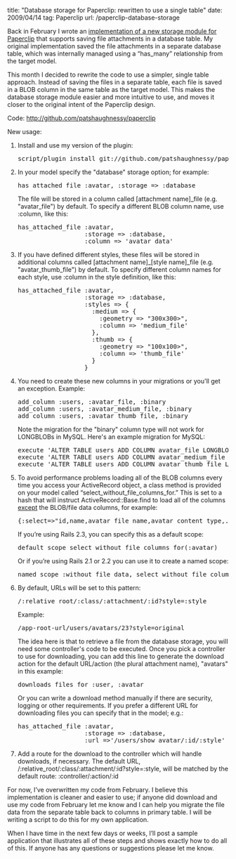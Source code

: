 title: "Database storage for Paperclip: rewritten to use a single table"
date: 2009/04/14
tag: Paperclip
url: /paperclip-database-storage

<p>Back in February I wrote an <a href="http://patshaughnessy.net/2009/2/19/database-storage-for-paperclip">implementation of a new storage module for Paperclip</a> that supports saving file attachments in a database table. My original implementation saved the file attachments in a separate database table, which was internally managed using a &ldquo;has_many&rdquo; relationship from the target model.</p>
<p>This month I decided to rewrite the code to use a simpler, single table approach. Instead of saving the files in a separate table, each file is saved in a BLOB column in the same table as the target model. This makes the database storage module easier and more intuitive to use, and moves it closer to the original intent of the Paperclip design.</p>
<p>Code: <a href="http://github.com/patshaughnessy/paperclip">http://github.com/patshaughnessy/paperclip</a></p>
<p>New usage:</p>
<ol>
  <li>Install and use my version of the plugin:
    <pre>script/plugin install git://github.com/patshaughnessy/paperclip.git</pre>
  </li>
  <li>In your model specify the &quot;database&quot; storage option; for example:
    <pre>has_attached_file :avatar, :storage =&gt; :database</pre>
    The file will be stored in a column called [attachment name]_file (e.g. &quot;avatar_file&quot;) by default. To specify a different BLOB column name, use :column, like this:
    <pre>has_attached_file :avatar,
                  :storage =&gt; :database,
                  :column =&gt; &#x27;avatar_data&#x27;</pre>
    </li>
  <li>If you have defined different styles, these files will be stored in additional columns called [attachment name]_[style name]_file (e.g. &quot;avatar_thumb_file&quot;) by default. To specify different column names for each style, use :column in the style definition, like this:</li>
  <pre>has_attached_file :avatar,
                  :storage => :database,
                  :styles => { 
                    :medium => {
                      :geometry => "300x300>",
                      :column => 'medium_file'
                    },
                    :thumb => {
                      :geometry => "100x100>",
                      :column => 'thumb_file'
                    }
                  }</pre>
  <li>You need to create these new columns in your migrations or you&#x27;ll get an exception. Example:
    <pre>add_column :users, :avatar_file, :binary
add_column :users, :avatar_medium_file, :binary
add_column :users, :avatar_thumb_file, :binary</pre>
    Note the migration for the &quot;binary&quot; column type will not work for LONGBLOBs in MySQL. Here&#x27;s an example migration for MySQL:
    <pre>execute 'ALTER TABLE users ADD COLUMN avatar_file LONGBLOB'
execute 'ALTER TABLE users ADD COLUMN avatar_medium_file LONGBLOB'
execute 'ALTER TABLE users ADD COLUMN avatar_thumb_file LONGBLOB'</pre>
    </li>
  <li>
    To avoid performance problems loading all of the BLOB columns every time you access your ActiveRecord object, a class method is provided on your model called &ldquo;select_without_file_columns_for.&rdquo; This is set to a hash that will instruct ActiveRecord::Base.find to load all of the columns <u>except</u> the BLOB/file data columns, for example:
<pre>{:select=&gt;&quot;id,name,avatar_file_name,avatar_content_type,...&quot;}</pre>
    If you&rsquo;re using Rails 2.3, you can specify this as a default scope:
    <pre>default_scope select_without_file_columns_for(:avatar)</pre>
    Or if you&rsquo;re using Rails 2.1 or 2.2 you can use it to create a named scope:
    <pre>named_scope :without_file_data, select_without_file_columns_for(:avatar)</pre>
    </li>
  <li>By default, URLs will be set to this pattern:
    <pre>/:relative_root/:class/:attachment/:id?style=:style</pre>
    Example:
    <pre>/app-root-url/users/avatars/23?style=original</pre>
    The idea here is that to retrieve a file from the database storage, you will need some controller&#x27;s code to be executed. Once you pick a controller to use for downloading, you can add this line to generate the download action for the default URL/action (the plural attachment name), &quot;avatars&quot; in this example:
      <pre>downloads_files_for :user, :avatar</pre>
      Or you can write a download method manually if there are security, logging or other requirements. If you prefer a different URL for downloading files you can specify that in the model; e.g.:
      <pre>has_attached_file :avatar,
                  :storage =&gt; :database,
                  :url =&gt;&#x27;/users/show_avatar/:id/:style&#x27;</pre>
    </li>
    <li>Add a route for the download to the controller which will handle downloads, if necessary. The default URL, /:relative_root/:class/:attachment/:id?style=:style, will be matched by the default route: :controller/:action/:id</li>
</ol>
<p>For now, I’ve overwritten my code from February. I believe this implementation is cleaner and easier to use; if anyone did download and use my code from February let me know and I can help you migrate the file data from the separate table back to columns in primary table. I will be writing a script to do this for my own application.</p>
<p>When I have time in the next few days or weeks, I’ll post a sample application that illustrates all of these steps and shows exactly how to do all of this. If anyone has any questions or suggestions please let me know.</p>

